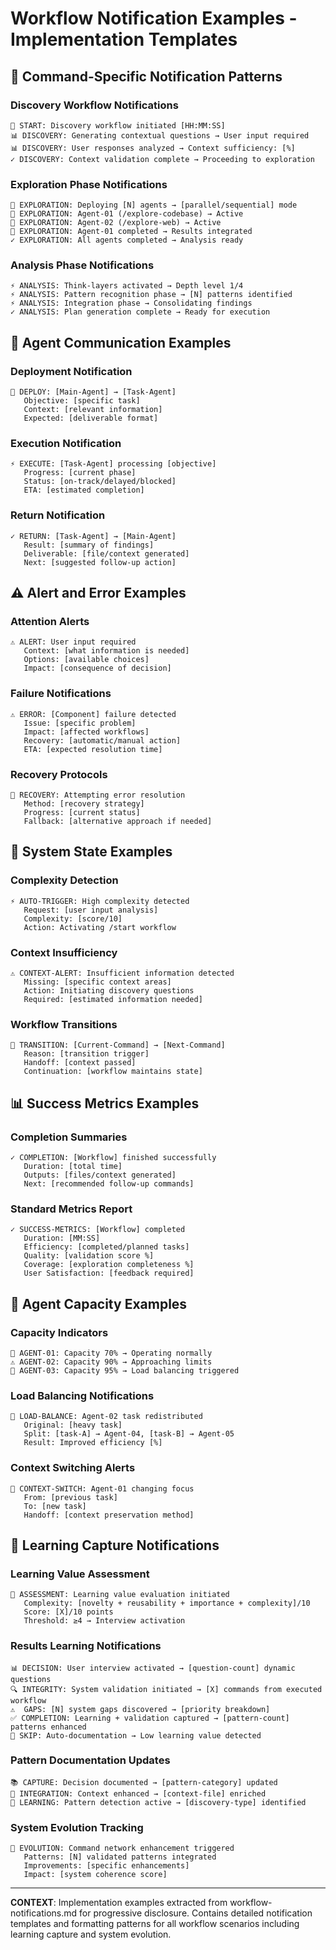 # Workflow Notification Examples - Implementation Templates

## 🔧 Command-Specific Notification Patterns

### Discovery Workflow Notifications
```
🎯 START: Discovery workflow initiated [HH:MM:SS]
📊 DISCOVERY: Generating contextual questions → User input required
📊 DISCOVERY: User responses analyzed → Context sufficiency: [%]
✓ DISCOVERY: Context validation complete → Proceeding to exploration
```

### Exploration Phase Notifications
```
🔧 EXPLORATION: Deploying [N] agents → [parallel/sequential] mode
🔧 EXPLORATION: Agent-01 (/explore-codebase) → Active
🔧 EXPLORATION: Agent-02 (/explore-web) → Active
🔧 EXPLORATION: Agent-01 completed → Results integrated
✓ EXPLORATION: All agents completed → Analysis ready
```

### Analysis Phase Notifications
```
⚡ ANALYSIS: Think-layers activated → Depth level 1/4
⚡ ANALYSIS: Pattern recognition phase → [N] patterns identified
⚡ ANALYSIS: Integration phase → Consolidating findings
✓ ANALYSIS: Plan generation complete → Ready for execution
```

## 🤖 Agent Communication Examples

### Deployment Notification
```
🔄 DEPLOY: [Main-Agent] → [Task-Agent] 
   Objective: [specific task]
   Context: [relevant information]
   Expected: [deliverable format]
```

### Execution Notification
```
⚡ EXECUTE: [Task-Agent] processing [objective]
   Progress: [current phase]
   Status: [on-track/delayed/blocked]
   ETA: [estimated completion]
```

### Return Notification
```
✓ RETURN: [Task-Agent] → [Main-Agent]
   Result: [summary of findings]
   Deliverable: [file/context generated]
   Next: [suggested follow-up action]
```

## ⚠️ Alert and Error Examples

### Attention Alerts
```
⚠️ ALERT: User input required
   Context: [what information is needed]
   Options: [available choices]
   Impact: [consequence of decision]
```

### Failure Notifications
```
⚠️ ERROR: [Component] failure detected
   Issue: [specific problem]
   Impact: [affected workflows]
   Recovery: [automatic/manual action]
   ETA: [expected resolution time]
```

### Recovery Protocols
```
🔄 RECOVERY: Attempting error resolution
   Method: [recovery strategy]
   Progress: [current status]
   Fallback: [alternative approach if needed]
```

## 🔄 System State Examples

### Complexity Detection
```
⚡ AUTO-TRIGGER: High complexity detected
   Request: [user input analysis]
   Complexity: [score/10]
   Action: Activating /start workflow
```

### Context Insufficiency
```
⚠️ CONTEXT-ALERT: Insufficient information detected
   Missing: [specific context areas]
   Action: Initiating discovery questions
   Required: [estimated information needed]
```

### Workflow Transitions
```
🔄 TRANSITION: [Current-Command] → [Next-Command]
   Reason: [transition trigger]
   Handoff: [context passed]
   Continuation: [workflow maintains state]
```

## 📊 Success Metrics Examples

### Completion Summaries
```
✓ COMPLETION: [Workflow] finished successfully
   Duration: [total time]
   Outputs: [files/context generated]
   Next: [recommended follow-up commands]
```

### Standard Metrics Report
```
✓ SUCCESS-METRICS: [Workflow] completed
   Duration: [MM:SS]
   Efficiency: [completed/planned tasks]
   Quality: [validation score %]
   Coverage: [exploration completeness %]
   User Satisfaction: [feedback required]
```

## 🧠 Agent Capacity Examples

### Capacity Indicators
```
🔧 AGENT-01: Capacity 70% → Operating normally
⚠️ AGENT-02: Capacity 90% → Approaching limits
🔄 AGENT-03: Capacity 95% → Load balancing triggered
```

### Load Balancing Notifications
```
🔄 LOAD-BALANCE: Agent-02 task redistributed
   Original: [heavy task]
   Split: [task-A] → Agent-04, [task-B] → Agent-05
   Result: Improved efficiency [%]
```

### Context Switching Alerts
```
🔄 CONTEXT-SWITCH: Agent-01 changing focus
   From: [previous task]
   To: [new task]
   Handoff: [context preservation method]
```

## 🧠 Learning Capture Notifications

### Learning Value Assessment
```
🎯 ASSESSMENT: Learning value evaluation initiated
   Complexity: [novelty + reusability + importance + complexity]/10
   Score: [X]/10 points
   Threshold: ≥4 → Interview activation
```

### Results Learning Notifications  
```
📊 DECISION: User interview activated → [question-count] dynamic questions
🔍 INTEGRITY: System validation initiated → [X] commands from executed workflow
⚠️  GAPS: [N] system gaps discovered → [priority breakdown]
✅ COMPLETION: Learning + validation captured → [pattern-count] patterns enhanced
🚫 SKIP: Auto-documentation → Low learning value detected
```

### Pattern Documentation Updates
```
📚 CAPTURE: Decision documented → [pattern-category] updated  
🔗 INTEGRATION: Context enhanced → [context-file] enriched
🧠 LEARNING: Pattern detection active → [discovery-type] identified
```

### System Evolution Tracking
```
🎯 EVOLUTION: Command network enhancement triggered
   Patterns: [N] validated patterns integrated
   Improvements: [specific enhancements]
   Impact: [system coherence score]
```

---

**CONTEXT**: Implementation examples extracted from workflow-notifications.md for progressive disclosure. Contains detailed notification templates and formatting patterns for all workflow scenarios including learning capture and system evolution.